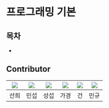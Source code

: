 # 프로그래밍 기본  

## 목차  
- 

## Contributor  
| [![](https://github.com/SunheeYoon96.png?width=200px)](https://github.com/SunheeYoon96) | [![](https://github.com/kimmainsain.png?width=200px)](https://github.com/kimmainsain) | [![](https://github.com/Seobway23.png?width=200px)](https://github.com/Seobway23) | [![](https://github.com/rabbit0216.png?width=200px)](https://github.com/rabbit0216) | [![](https://github.com/freakFlow.png?width=200px)](https://github.com/freakFlow) | [![](https://github.com/RookMG.png?width=200px)](https://github.com/RookMG) |
|:---:|:---:|:---:|:---:|:---:|:---:|
| 선희 | 민섭 | 성섭 | 가경 | 건 | 민규 |

